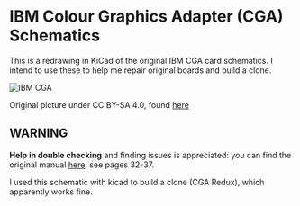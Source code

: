 # IBM Colour Graphics Adapter (CGA) Schematics

This is a redrawing in KiCad of the original IBM CGA card schematics.
I intend to use these to help me repair original boards and build a clone.

![IBM CGA](pics/CGA_board.png)

Original picture under CC BY-SA 4.0, found [here](https://en.wikipedia.org/wiki/Color_Graphics_Adapter#/media/File:IBM_Color_Graphics_Adapter.jpg)

## WARNING

**Help in double checking** and finding issues is appreciated: you can find the original manual [here](docs/Color_Graphics_Adapter_-_Manual.pdf), 
see pages 32-37.

I used this schematic with kicad to build a clone (CGA Redux), which apparently works fine.


